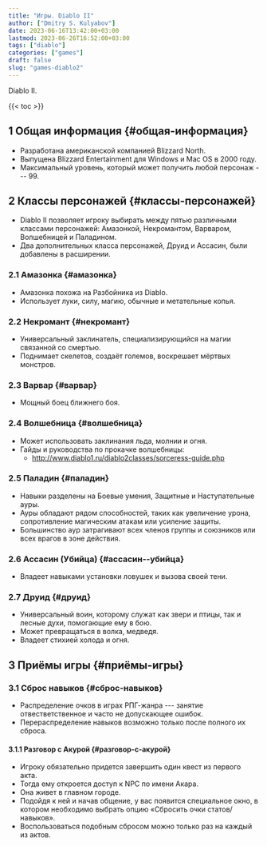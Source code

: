 ```yaml
---
title: "Игры. Diablo II"
author: ["Dmitry S. Kulyabov"]
date: 2023-06-16T13:42:00+03:00
lastmod: 2023-06-26T16:52:00+03:00
tags: ["diablo"]
categories: ["games"]
draft: false
slug: "games-diablo2"
---
```


Diablo II.

<!--more-->

{{< toc >}}


## <span class="section-num">1</span> Общая информация {#общая-информация}

-   Разработана американской компанией Blizzard North.
-   Выпущена Blizzard Entertainment для Windows и Mac OS в 2000 году.
-   Максимальный уровень, который может получить любой персонаж --- 99.


## <span class="section-num">2</span> Классы персонажей {#классы-персонажей}

-   Diablo II позволяет игроку выбирать между пятью различными классами персонажей: Амазонкой, Некромантом, Варваром, Волшебницей и Паладином.
-   Два дополнительных класса персонажей, Друид и Ассасин, были добавлены в расширении.


### <span class="section-num">2.1</span> Амазонка {#амазонка}

-   Амазонка похожа на Разбойника из Diablo.
-   Использует луки, силу, магию, обычные и метательные копья.


### <span class="section-num">2.2</span> Некромант {#некромант}

-   Универсальный заклинатель, специализирующийся на магии связанной со смертью.
-   Поднимает скелетов, создаёт големов, воскрешает мёртвых монстров.


### <span class="section-num">2.3</span> Варвар {#варвар}

-   Мощный боец ближнего боя.


### <span class="section-num">2.4</span> Волшебница {#волшебница}

-   Может использовать заклинания льда, молнии и огня.
-   Гайды и руководства по прокачке волшебницы:
    -   <http://www.diablo1.ru/diablo2classes/sorceress-guide.php>


### <span class="section-num">2.5</span> Паладин {#паладин}

-   Навыки разделены на Боевые умения, Защитные и Наступательные ауры.
-   Ауры обладают рядом способностей, таких как увеличение урона, сопротивление магическим атакам или усиление защиты.
-   Большинство аур затрагивают всех членов группы и союзников или всех врагов в зоне действия.


### <span class="section-num">2.6</span> Ассасин (Убийца) {#ассасин--убийца}

-   Владеет навыками установки ловушек и вызова своей тени.


### <span class="section-num">2.7</span> Друид {#друид}

-   Универсальный воин, которому служат как звери и птицы, так и лесные духи, помогающие ему в бою.
-   Может превращаться в волка, медведя.
-   Владеет стихией холода и огня.


## <span class="section-num">3</span> Приёмы игры {#приёмы-игры}


### <span class="section-num">3.1</span> Сброс навыков {#сброс-навыков}

-   Распределение очков в играх РПГ-жанра --- занятие отвестветственное и часто не допускающее ошибок.
-   Перераспределение навыков возможно только после полного их сброса.


#### <span class="section-num">3.1.1</span> Разговор с Акурой {#разговор-с-акурой}

-   Игроку обязательно придется завершить один квест из первого акта.
-   Тогда ему откроется доступ к NPC по имени Акара.
-   Она живет в главном городе.
-   Подойдя к ней и начав общение, у вас появится специальное окно, в котором необходимо выбрать опцию «Сбросить очки статов/навыков».
-   Воспользоваться подобным сбросом можно только раз на каждый из актов.
